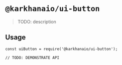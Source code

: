 # `@karkhanaio/ui-button`

> TODO: description

## Usage

```
const uiButton = require('@karkhanaio/ui-button');

// TODO: DEMONSTRATE API
```
